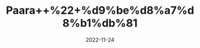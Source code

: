 ---
title: 'Paara++%22+%d9%be%d8%a7%d8%b1%db%81'
date: '2022-11-24' 
metatag: '' 
inventory: '0' 
draft: false 
# meta description 
shortDescripton: 'Mercury+%22+Mercury+include+increased+oxidative+stress+and+inflammation%2c+reduced+oxidative+defense.'
description: 'Chemical+Extracts+%da%a9%d9%85%db%8c%da%a9%d9%84+%d8%b3%d8%aa'
longdescription: ''
tags: ''
brand: ''
subCategory: ''
unit: '10 gm-Pk'
sellCount: '0'
featured: False
# product Price
price: '280.0'
# Product Short Description
shortDescription: 'Mercury+%22+Mercury+include+increased+oxidative+stress+and+inflammation%2c+reduced+oxidative+defense.'
productID: 'BDFFE032-9B24-ED11-9968-005056B3A416'
type: 'products'
category: 'Chemical+Extracts+%da%a9%d9%85%db%8c%da%a9%d9%84+%d8%b3%d8%aa' 
thumnailproduct: 'https://eraconnect.blob.core.windows.net/product-images/aminsaddiquidawakhana/BDFFE032-9B24-ED11-9968-005056B3A416.webp' 
images:
  - image: 'https://eraconnect.blob.core.windows.net/product-images/aminsaddiquidawakhana/BDFFE032-9B24-ED11-9968-005056B3A416.webp'  
Variants:
---
